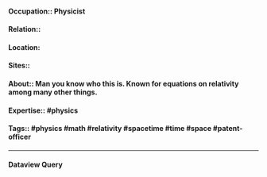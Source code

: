 #### Occupation:: Physicist
#### Relation::
#### Location:
#### Sites::
#### About:: Man you know who this is. Known for equations on relativity among many other things.
#### Expertise:: #physics 
#### Tags:: #physics #math #relativity #spacetime #time #space #patent-officer

---
#### Dataview Query
```dataview
```